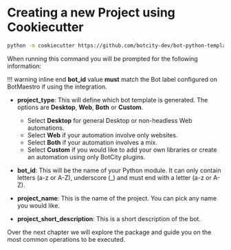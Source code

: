 # Creating a new Project using Cookiecutter

```bash
python -m cookiecutter https://github.com/botcity-dev/bot-python-template/archive/main.zip
```

When running this command you will be prompted for the following information:

!!! warning inline end
    **bot_id** value **must** match the Bot label configured on BotMaestro if using the integration.

- **project_type**: This will define which bot template is generated.
    The options are **Desktop**, **Web**, **Both** or **Custom**.
    - Select **Desktop** for general Desktop or non-headless Web automations.
    - Select **Web** if your automation involve only websites.
    - Select **Both** if your automation involves a mix.
    - Select **Custom** if you would like to add your own libraries or create an automation using only BotCity plugins.

- **bot_id**: This will be the name of your Python module. It can only contain letters (a-z or A-Z), underscore (_) and must end with a letter (a-z or A-Z).

- **project_name**: This is the name of the project. You can pick any name you would like.

- **project_short_description**: This is a short description of the bot.

Over the next chapter we will explore the package and guide you on the most common operations to be executed.